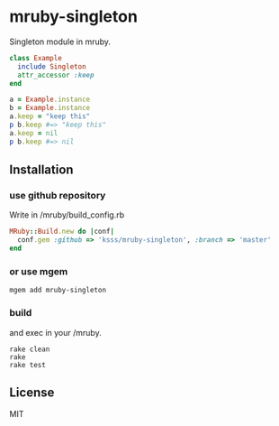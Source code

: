# mruby-singleton

Singleton module in mruby.

```ruby
class Example
  include Singleton
  attr_accessor :keep
end

a = Example.instance
b = Example.instance
a.keep = "keep this"
p b.keep #=> "keep this"
a.keep = nil
p b.keep #=> nil
```

## Installation

### use github repository

Write in /mruby/build_config.rb

```ruby
MRuby::Build.new do |conf|
  conf.gem :github => 'ksss/mruby-singleton', :branch => 'master'
end
```

### or use mgem

```
mgem add mruby-singleton
```

### build

and exec in your /mruby.

```
rake clean
rake
rake test
```

## License

MIT
